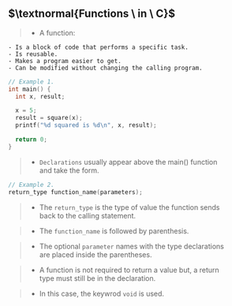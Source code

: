 ## $\textnormal{Functions \ in \ C}$

> - A function:

```plaintext
- Is a block of code that performs a specific task.
- Is reusable.
- Makes a program easier to get.
- Can be modified without changing the calling program.
```

```c
// Example 1.
int main() {
  int x, result;

  x = 5;
  result = square(x);
  printf("%d squared is %d\n", x, result);

  return 0;
}
```

> - `Declarations` usually appear above the main() function <br />
    and take the form.

```c
// Example 2.
return_type function_name(parameters);
```

> - The `return_type` is the type of value the function sends <br />
    back to the calling statement.

> - The `function_name` is followed by parenthesis.

> - The optional `parameter` names with the type declarations <br />
    are placed inside the parentheses.

> - A function is not required to return a value but, a return <br />
    type must still be in the declaration.

> - In this case, the keywrod `void` is used.
